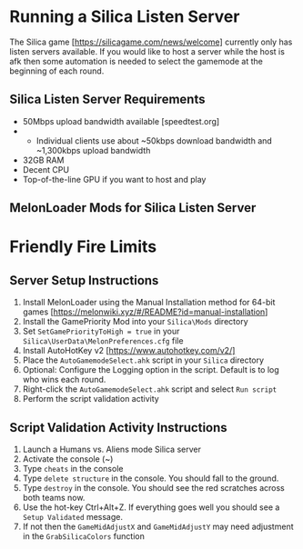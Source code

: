 # Running a Silica Listen Server
The Silica game [https://silicagame.com/news/welcome] currently only has listen servers available. If you would like to host a server while the host is afk then some automation is needed to select the gamemode at the beginning of each round.

## Silica Listen Server Requirements
- 50Mbps upload bandwidth available [speedtest.org]
- - Individual clients use about ~50kbps download bandwidth and ~1,300kbps upload bandwidth
- 32GB RAM
- Decent CPU
- Top-of-the-line GPU if you want to host and play

## MelonLoader Mods for Silica Listen Server
# Friendly Fire Limits

## Server Setup Instructions
1. Install MelonLoader using the Manual Installation method for 64-bit games [https://melonwiki.xyz/#/README?id=manual-installation]
2. Install the GamePriority Mod into your `Silica\Mods` directory
3. Set `SetGamePriorityToHigh = true` in your `Silica\UserData\MelonPreferences.cfg` file
4. Install AutoHotKey v2 [https://www.autohotkey.com/v2/]
5. Place the `AutoGamemodeSelect.ahk` script in your `Silica` directory
6. Optional: Configure the Logging option in the script. Default is to log who wins each round.
7. Right-click the `AutoGamemodeSelect.ahk` script and select `Run script`
8. Perform the script validation activity

## Script Validation Activity Instructions
1. Launch a Humans vs. Aliens mode Silica server
2. Activate the console (~)
3. Type `cheats` in the console
4. Type `delete structure` in the console. You should fall to the ground.
5. Type `destroy` in the console. You should see the red scratches across both teams now.
6. Use the hot-key Ctrl+Alt+Z. If everything goes well you should see a `Setup Validated` message.
7. If not then the `GameMidAdjustX` and `GameMidAdjustY` may need adjustment in the `GrabSilicaColors` function
